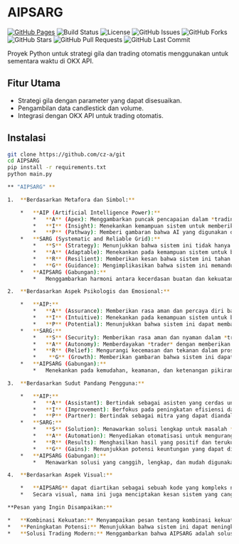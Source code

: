 # AIPSARG

[![GitHub Pages](https://img.shields.io/badge/GitHub-Pages-blue)](https://cz-a.github.io/AIPSARG)
![Build Status](https://img.shields.io/github/actions/workflow/status/cz-a/AIPSARG/python-app.yml?branch=main)
![License](https://img.shields.io/github/license/cz-a/AIPSARG)
![GitHub Issues](https://img.shields.io/github/issues/cz-a/AIPSARG)
![GitHub Forks](https://img.shields.io/github/forks/cz-a/AIPSARG?style=social)
![GitHub Stars](https://img.shields.io/github/stars/cz-a/AIPSARG?style=social)
![GitHub Pull Requests](https://img.shields.io/github/issues-pr/cz-a/AIPSARG)
![GitHub Last Commit](https://img.shields.io/github/last-commit/cz-a/AIPSARG)

Proyek Python untuk strategi gila dan trading otomatis menggunakan untuk sementara waktu di OKX API.

## Fitur Utama
- Strategi gila dengan parameter yang dapat disesuaikan.
- Pengambilan data candlestick dan volume.
- Integrasi dengan OKX API untuk trading otomatis.

## Instalasi
```bash
git clone https://github.com/cz-a/git
cd AIPSARG
pip install -r requirements.txt
python main.py

** "AIPSARG" **

1.  **Berdasarkan Metafora dan Simbol:**

    *   **AIP (Artificial Intelligence Power):**
        *   **A** (Apex): Menggambarkan puncak pencapaian dalam *trading*, kemampuan terbaik, atau teknologi tercanggih.
        *   **I** (Insight): Menekankan kemampuan sistem untuk memberikan pemahaman yang mendalam tentang pasar.
        *   **P** (Pathway): Memberi gambaran bahwa AI yang digunakan dapat memberikan jalan yang jelas dan terarah menuju kesuksesan dalam *trading*.
    *   **SARG (Systematic and Reliable Grid):**
        *   **S** (Strategy): Menunjukkan bahwa sistem ini tidak hanya reaktif, tetapi juga proaktif dalam merancang langkah-langkah trading yang terencana.
        *   **A** (Adaptable): Menekankan pada kemampuan sistem untuk beradaptasi dengan perubahan pasar.
        *   **R** (Resilient): Memberikan kesan bahwa sistem ini tahan terhadap berbagai kondisi pasar yang sulit.
        *   **G** (Guidance): Mengimplikasikan bahwa sistem ini memandu *trader* menuju keputusan yang lebih baik melalui analisa grid system.
    *   **AIPSARG (Gabungan):**
        *   Menggambarkan harmoni antara kecerdasan buatan dan kekuatan sistem, dengan kombinasi antara kemampuan analisis yang canggih dengan *framework* yang terstruktur dan terpercaya.

2.  **Berdasarkan Aspek Psikologis dan Emosional:**

    *   **AIP:**
        *   **A** (Assurance): Memberikan rasa aman dan percaya diri bagi *trader* dalam mengambil keputusan.
        *   **I** (Intuitive): Menekankan pada kemampuan sistem untuk bekerja dengan cara yang alami dan intuitif.
        *   **P** (Potential): Menunjukkan bahwa sistem ini dapat membantu *trader* mencapai potensi maksimal mereka.
    *   **SARG:**
        *   **S** (Security): Memberikan rasa aman dan nyaman dalam *trading*.
        *   **A** (Autonomy): Memberdayakan *trader* dengan memberikan sistem otomatis yang dapat dipercaya.
        *   **R** (Relief): Mengurangi kecemasan dan tekanan dalam proses *trading*.
        *    **G** (Growth): Memberikan gambaran bahwa sistem ini dapat membantu *trader* untuk terus bertumbuh.
    *   **AIPSARG (Gabungan):**
        *   Menekankan pada kemudahan, keamanan, dan ketenangan pikiran yang ditawarkan oleh sistem ini dalam proses *trading*.

3.  **Berdasarkan Sudut Pandang Pengguna:**

    *   **AIP:**
        *   **A** (Assistant): Bertindak sebagai asisten yang cerdas untuk membantu *trader*.
        *   **I** (Improvement): Berfokus pada peningkatan efisiensi dan hasil *trading*.
        *   **P** (Partner): Bertindak sebagai mitra yang dapat diandalkan dalam *trading*.
    *   **SARG:**
        *   **S** (Solution): Menawarkan solusi lengkap untuk masalah *trading*.
        *   **A** (Automation): Menyediakan otomatisasi untuk mengurangi pekerjaan manual.
        *   **R** (Results): Menghasilkan hasil yang positif dan terukur.
        *   **G** (Gains): Menunjukkan potensi keuntungan yang dapat diperoleh dengan sistem ini.
    *   **AIPSARG (Gabungan):**
        *   Menawarkan solusi yang canggih, lengkap, dan mudah digunakan oleh *trader* dari semua tingkat keahlian.

4.  **Berdasarkan Aspek Visual:**

    *   **AIPSARG** dapat diartikan sebagai sebuah kode yang kompleks namun terstruktur dan solid.
    *   Secara visual, nama ini juga menciptakan kesan sistem yang canggih.

**Pesan yang Ingin Disampaikan:**

*   **Kombinasi Kekuatan:** Menyampaikan pesan tentang kombinasi kekuatan AI dan keandalan sistem terstruktur.
*   **Peningkatan Potensi:** Menunjukkan bahwa sistem ini dapat meningkatkan potensi *trader* dalam meraih hasil yang optimal.
*   **Solusi Trading Modern:** Menggambarkan bahwa AIPSARG adalah solusi *trading* modern yang inovatif dan terpercaya.

